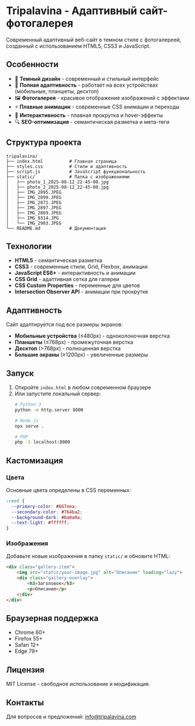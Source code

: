 # Tripalavina - Адаптивный сайт-фотогалерея

Современный адаптивный веб-сайт в темном стиле с фотогалереей, созданный с использованием HTML5, CSS3 и JavaScript.

## Особенности

- 🌙 **Темный дизайн** - современный и стильный интерфейс
- 📱 **Полная адаптивность** - работает на всех устройствах (мобильные, планшеты, десктоп)
- 🖼️ **Фотогалерея** - красивое отображение изображений с эффектами
- ⚡ **Плавные анимации** - современные CSS анимации и переходы
- 🎯 **Интерактивность** - плавная прокрутка и hover-эффекты
- 🔍 **SEO-оптимизация** - семантическая разметка и мета-теги

## Структура проекта

```
tripalavina/
├── index.html          # Главная страница
├── styles.css          # Стили и адаптивность
├── script.js           # JavaScript функциональность
├── static/             # Папка с изображениями
│   ├── photo_1_2025-08-12_22-45-00.jpg
│   ├── photo_2_2025-08-12_22-45-00.jpg
│   ├── IMG_2895.JPEG
│   ├── IMG_2899.JPEG
│   ├── IMG_2871.JPEG
│   ├── IMG_2897.JPEG
│   ├── IMG_2869.JPEG
│   ├── IMG_9314.JPG
│   └── IMG_2903.JPEG
└── README.md           # Документация
```

## Технологии

- **HTML5** - семантическая разметка
- **CSS3** - современные стили, Grid, Flexbox, анимации
- **JavaScript ES6+** - интерактивность и анимации
- **CSS Grid** - адаптивная сетка для галереи
- **CSS Custom Properties** - переменные для цветов
- **Intersection Observer API** - анимации при прокрутке

## Адаптивность

Сайт адаптируется под все размеры экранов:

- **Мобильные устройства** (≤480px) - одноколоночная верстка
- **Планшеты** (≤768px) - промежуточная верстка
- **Десктоп** (>768px) - полноценная верстка
- **Большие экраны** (≥1200px) - увеличенные размеры

## Запуск

1. Откройте `index.html` в любом современном браузере
2. Или запустите локальный сервер:
   ```bash
   # Python 3
   python -m http.server 8000
   
   # Node.js
   npx serve .
   
   # PHP
   php -S localhost:8000
   ```

## Кастомизация

### Цвета
Основные цвета определены в CSS переменных:
```css
:root {
  --primary-color: #667eea;
  --secondary-color: #764ba2;
  --background-dark: #0a0a0a;
  --text-light: #ffffff;
}
```

### Изображения
Добавьте новые изображения в папку `static/` и обновите HTML:
```html
<div class="gallery-item">
    <img src="static/your-image.jpg" alt="Описание" loading="lazy">
    <div class="gallery-overlay">
        <h3>Заголовок</h3>
        <p>Описание</p>
    </div>
</div>
```

## Браузерная поддержка

- Chrome 60+
- Firefox 55+
- Safari 12+
- Edge 79+

## Лицензия

MIT License - свободное использование и модификация.

## Контакты

Для вопросов и предложений: info@tripalavina.com